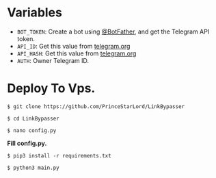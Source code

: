 # Variables

* `BOT_TOKEN`: Create a bot using [@BotFather](https://telegram.dog/BotFather), and get the Telegram API token.
* `API_ID`: Get this value from [telegram.org](https://my.telegram.org/apps)
* `API_HASH`: Get this value from [telegram.org](https://my.telegram.org/apps)
* `AUTH`: Owner Telegram ID.

# Deploy To Vps.

```$ git clone https://github.com/PrinceStarLord/LinkBypasser```

```$ cd LinkBypasser```

```$ nano config.py```

**Fill config.py.**

```$ pip3 install -r requirements.txt```

```$ python3 main.py```
